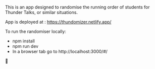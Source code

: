 
This is an app designed to randomise the running order of students for Thunder Talks, or similar situations.

App is deployed at : https://thundomizer.netlify.app/

To run the randomiser locally:
- npm install
- npm run dev
- In a browser tab go to http://localhost:3000/#/

🥁
